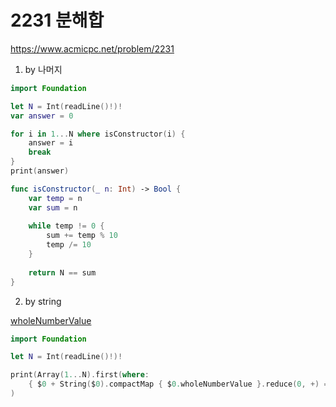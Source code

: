 # 2231 분해합

https://www.acmicpc.net/problem/2231

1. by 나머지

``` swift
import Foundation

let N = Int(readLine()!)!
var answer = 0

for i in 1...N where isConstructor(i) {
    answer = i
    break
}
print(answer)

func isConstructor(_ n: Int) -> Bool {
    var temp = n
    var sum = n
    
    while temp != 0 {
        sum += temp % 10
        temp /= 10
    }
    
    return N == sum
}
```

2. by string

[wholeNumberValue](https://developer.apple.com/documentation/swift/character/wholenumbervalue)

``` swift
import Foundation

let N = Int(readLine()!)!

print(Array(1...N).first(where: 
    { $0 + String($0).compactMap { $0.wholeNumberValue }.reduce(0, +) == N } ) ?? 0
)
```

